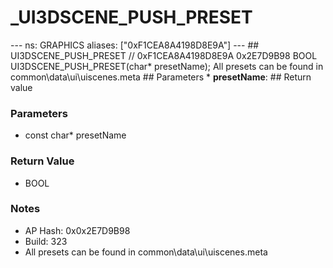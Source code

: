 # _UI3DSCENE_PUSH_PRESET

--- ns: GRAPHICS aliases: ["0xF1CEA8A4198D8E9A"] --- ## UI3DSCENE_PUSH_PRESET  // 0xF1CEA8A4198D8E9A 0x2E7D9B98 BOOL UI3DSCENE_PUSH_PRESET(char* presetName);  All presets can be found in common\data\ui\uiscenes.meta  ## Parameters * **presetName**:  ## Return value

### Parameters
* const char* presetName

### Return Value
* BOOL

### Notes
* AP Hash: 0x0x2E7D9B98
* Build: 323
* All presets can be found in common\data\ui\uiscenes.meta

